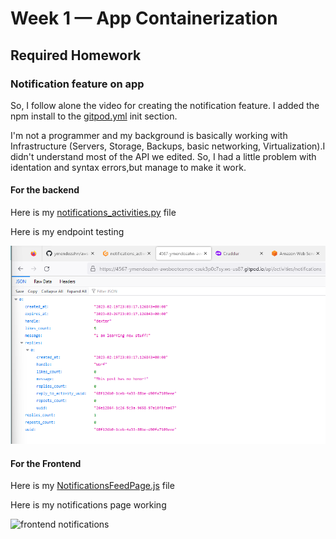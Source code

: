 # Week 1 — App Containerization

## Required Homework

### Notification feature on app

So, I follow alone the video for creating the notification feature. I added the npm install to the [gitpod.yml](https://github.com/ymendozahn/aws-bootcamp-cruddur-2023/blob/8000954e6616b8ad3b64e91f6edcb7475ae70599/.gitpod.yml#L11-L12) init section.

I'm not a programmer and my background is basically working with Infrastructure (Servers, Storage, Backups, basic networking, Virtualization).I didn't understand most of the API we edited. So, I had a little problem with identation and syntax errors,but manage to make it work.

#### For the backend

Here is my [notifications_activities.py](https://github.com/ymendozahn/aws-bootcamp-cruddur-2023/blob/main/backend-flask/services/notifications_activities.py) file

Here is my endpoint testing

 ![api notification](images/notificationTesting.png)

#### For the Frontend

Here is my [NotificationsFeedPage.js](https://github.com/ymendozahn/aws-bootcamp-cruddur-2023/blob/1e83d4d6e791b3b391887db391e919d922dcecbf/frontend-react-js/src/pages/NotificationsFeedPage.js) file

Here is my notifications page working

 ![frontend notifications](images/notificationPage.png)
